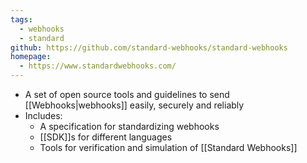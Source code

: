 ```yaml
---
tags:
  - webhooks
  - standard
github: https://github.com/standard-webhooks/standard-webhooks
homepage:
  - https://www.standardwebhooks.com/
---
```

- A set of open source tools and guidelines to send [[Webhooks|webhooks]] easily, securely and reliably
- Includes:
	- A specification for standardizing webhooks
	- [[SDK]]s for different languages
	- Tools for verification and simulation of [[Standard Webhooks]]
